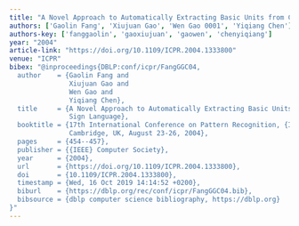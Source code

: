 ```yaml
---
title: "A Novel Approach to Automatically Extracting Basic Units from Chinese Sign"
authors: ['Gaolin Fang', 'Xiujuan Gao', 'Wen Gao 0001', 'Yiqiang Chen']
authors-key: ['fanggaolin', 'gaoxiujuan', 'gaowen', 'chenyiqiang']
year: "2004"
article-link: "https://doi.org/10.1109/ICPR.2004.1333800"
venue: "ICPR"
bibex: "@inproceedings{DBLP:conf/icpr/FangGGC04,
  author    = {Gaolin Fang and
               Xiujuan Gao and
               Wen Gao and
               Yiqiang Chen},
  title     = {A Novel Approach to Automatically Extracting Basic Units from Chinese
               Sign Language},
  booktitle = {17th International Conference on Pattern Recognition, {ICPR} 2004,
               Cambridge, UK, August 23-26, 2004},
  pages     = {454--457},
  publisher = {{IEEE} Computer Society},
  year      = {2004},
  url       = {https://doi.org/10.1109/ICPR.2004.1333800},
  doi       = {10.1109/ICPR.2004.1333800},
  timestamp = {Wed, 16 Oct 2019 14:14:52 +0200},
  biburl    = {https://dblp.org/rec/conf/icpr/FangGGC04.bib},
  bibsource = {dblp computer science bibliography, https://dblp.org}
}"
---
```

